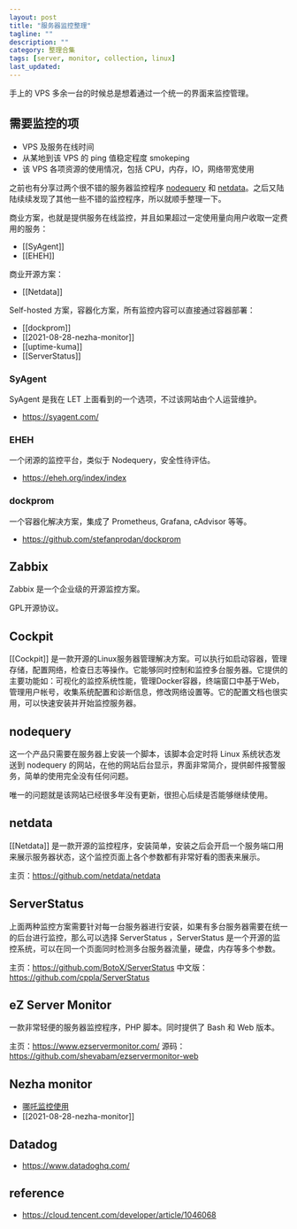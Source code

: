 ```yaml
---
layout: post
title: "服务器监控整理"
tagline: ""
description: ""
category: 整理合集
tags: [server, monitor, collection, linux]
last_updated:
---
```


手上的 VPS 多余一台的时候总是想着通过一个统一的界面来监控管理。


## 需要监控的项

- VPS 及服务在线时间
- 从某地到该 VPS 的 ping 值稳定程度 smokeping
- 该 VPS 各项资源的使用情况，包括 CPU，内存，IO，网络带宽使用



之前也有分享过两个很不错的服务器监控程序 [nodequery](/post/2017/08/nodequery.html) 和 [netdata](/post/2018/02/netdata.html)。之后又陆陆续续发现了其他一些不错的监控程序，所以就顺手整理一下。



商业方案，也就是提供服务在线监控，并且如果超过一定使用量向用户收取一定费用的服务：

- [[SyAgent]]
- [[EHEH]]

商业开源方案：

- [[Netdata]]


Self-hosted 方案，容器化方案，所有监控内容可以直接通过容器部署：

- [[dockprom]]
- [[2021-08-28-nezha-monitor]]
- [[uptime-kuma]]
- [[ServerStatus]]

### SyAgent
SyAgent 是我在 LET 上面看到的一个选项，不过该网站由个人运营维护。

- <https://syagent.com/>

### EHEH
一个闭源的监控平台，类似于 Nodequery，安全性待评估。

- <https://eheh.org/index/index>


### dockprom
一个容器化解决方案，集成了 Prometheus, Grafana, cAdvisor 等等。

- <https://github.com/stefanprodan/dockprom>

## Zabbix
Zabbix 是一个企业级的开源监控方案。

GPL开源协议。

## Cockpit
[[Cockpit]] 是一款开源的Linux服务器管理解决方案。可以执行如启动容器，管理存储，配置网络，检查日志等操作。它能够同时控制和监控多台服务器。它提供的主要功能如：可视化的监控系统性能，管理Docker容器，终端窗口中基于Web，管理用户帐号，收集系统配置和诊断信息，修改网络设置等。它的配置文档也很实用，可以快速安装并开始监控服务器。

## nodequery

这一个产品只需要在服务器上安装一个脚本，该脚本会定时将 Linux 系统状态发送到 nodequery 的网站，在他的网站后台显示，界面非常简介，提供邮件报警服务，简单的使用完全没有任何问题。

唯一的问题就是该网站已经很多年没有更新，很担心后续是否能够继续使用。

## netdata

[[Netdata]] 是一款开源的监控程序，安装简单，安装之后会开启一个服务端口用来展示服务器状态，这个监控页面上各个参数都有非常好看的图表来展示。

主页：<https://github.com/netdata/netdata>

## ServerStatus
上面两种监控方案需要针对每一台服务器进行安装，如果有多台服务器需要在统一的后台进行监控，那么可以选择 ServerStatus ，ServerStatus 是一个开源的监控系统，可以在同一个页面同时检测多台服务器流量，硬盘，内存等多个参数。


主页：<https://github.com/BotoX/ServerStatus>
中文版：<https://github.com/cppla/ServerStatus>

## eZ Server Monitor
一款非常轻便的服务器监控程序，PHP 脚本。同时提供了 Bash 和 Web 版本。

主页：<https://www.ezservermonitor.com/>
源码：<https://github.com/shevabam/ezservermonitor-web>

## Nezha monitor

- [哪吒监控使用](/post/2021/08/nezha-monitor.html)
- [[2021-08-28-nezha-monitor]]

## Datadog


- <https://www.datadoghq.com/>



## reference

- <https://cloud.tencent.com/developer/article/1046068>
